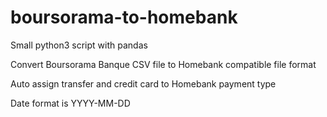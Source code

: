 # boursorama-to-homebank
Small python3 script with pandas

Convert Boursorama Banque CSV file to Homebank compatible file format

Auto assign transfer and credit card to Homebank payment type

Date format is YYYY-MM-DD
